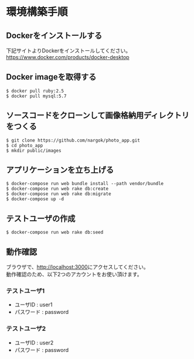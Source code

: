 # 環境構築手順

## Dockerをインストールする
下記サイトよりDockerをインストールしてください。  
https://www.docker.com/products/docker-desktop

## Docker imageを取得する
```
$ docker pull ruby:2.5
$ docker pull mysql:5.7
```
## ソースコードをクローンして画像格納用ディレクトリをつくる
```
$ git clone https://github.com/nargok/photo_app.git
$ cd photo_app
$ mkdir public/images
```
## アプリケーションを立ち上げる
```
$ docker-compose run web bundle install --path vendor/bundle
$ docker-compose run web rake db:create
$ docker-compose run web rake db:migrate
$ docker-compose up -d
```

## テストユーザの作成
```
$ docker-compose run web rake db:seed
```

## 動作確認
ブラウザで、[http://localhost:3000](http://localhost:3000)にアクセスしてください。  
動作確認のため、以下2つのアカウントをお使い頂けます。

### テストユーザ1
- ユーザID  :  user1
- パスワード : password

### テストユーザ2
- ユーザID  :  user2
- パスワード : password